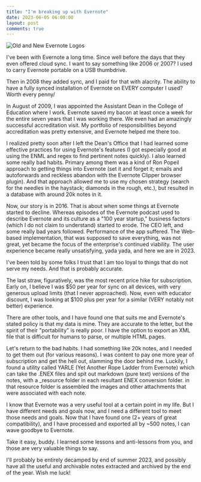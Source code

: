 ```yaml
---
title: "I'm breaking up with Evernote"
date: 2023-06-05 06:00:00
layout: post
comments: true
---
```


 <img src="/images/evernote-logo.png" alt="Old and New Evernote Logos">

I've been with Evernote a long time. Since well before the days that they even offered cloud sync. I want to say something like 2006 or 2007? I used to carry Evernote portable on a USB thumbdrive.

Then in 2008 they added sync, and I paid for that with alacrity. The ability to have a fully synced installation of Evernote on EVERY computer I used? Worth every penny/

In August of 2009, I was appointed the Assistant Dean in the College of Education where I work. Evernote saved my bacon at least once a week for the entire seven years that I was working there. We even had an amazingly successful accreditation visit. My portfolio of responsibilities beyond accreditation was pretty extensive, and Evernote helped me there too.

I realized pretty soon after I left the Dean's Office that I had learned some effective practices for using Evernote's features (I got especially good at using the ENML and regex to find pertinent notes quickly). I also learned some really bad habits. Primary among them was a kind of Ron Popeil approach to getting things into Evernote (set it and forget it; emails and autoforwards and reckless abandon with the Evernote Clipper browser plugin). And that approach allowed me to use my chosen strategy (search for the needles in the haystack; diamonds in the rough, etc.), but resulted in a database with around 20k notes in it.

Now, our story is in 2016. That is about when some things at Evernote started to decline. Whereas episodes of the Evernote podcast used to describe Evernote and its culture as a "100 year startup," business factors (which I do not claim to understand) started to erode. The CEO left, and some really bad years followed. Performance of the app suffered. The Web-based implementation, that was supposed to save everything, was not great, yet became the focus of the enterprise's continued viability. The user experience became really unsatisfying, yada yada, and here we are in 2023.

I've been told by some folks I trust that I am too loyal to things that do not serve my needs. And that is probably accurate.

The last straw, figuratively, was the most recent price hike for subscription. Early on, I believe I was $50 per year for sync on all devices, with very generous upload limits (that I never approached). Now, even with educator discount, I was looking at $100 plus per year for a similar (VERY notably not better) experience. 

There are other tools, and I have found one that suits me and Evernote's stated policy is that my data is mine. They are accurate to the letter, but the spirit of their "portability" is really poor. I have the option to export an XML file that is difficult for humans to parse, or multiple HTML pages.

Let's return to the bad habits. I had something like 20k notes, and I needed to get them out (for various reasons). I was content to pay one more year of subscription and get the hell out, slamming the door behind me. Luckily, I found a utility called YARLE (Yet Another Rope Ladder from Evernote) which can take the .ENEX files and spit out markdown (pure text) versions of the notes, with a \_resource folder in each resultant ENEX conversion folder. in that resource folder is assembled the images and other attachments that were associated with each note. 

I know that Evernote was a very useful tool at a certain point in my life. But I have different needs and goals now, and I need a different tool to meet those needs and goals. Now that I have found one (2+ years of great compatibility), and I have processed and exported all by ~500 notes, I can wave goodbye to Evernote.

Take it easy, buddy. I learned some lessons and anti-lessons from you, and those are very valuable things to say.

I'll probably be entirely decamped by end of summer 2023, and possibly have all the useful and archivable notes extracted and archived by the end of the year. Wish me luck!